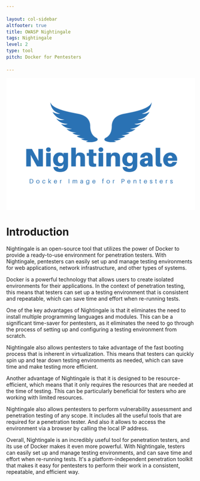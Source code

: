 ```yaml
---

layout: col-sidebar
altfooter: true
title: OWASP Nightingale
tags: Nightingale
level: 2
type: tool
pitch: Docker for Pentesters

---
```


![Nightingale Logo](assets/images/Nightingale.png)
# Introduction

Nightingale is an open-source tool that utilizes the power of Docker to provide a ready-to-use environment for penetration testers. With Nightingale, pentesters can easily set up and manage testing environments for web applications, network infrastructure, and other types of systems.

Docker is a powerful technology that allows users to create isolated environments for their applications. In the context of penetration testing, this means that testers can set up a testing environment that is consistent and repeatable, which can save time and effort when re-running tests.

One of the key advantages of Nightingale is that it eliminates the need to install multiple programming languages and modules. This can be a significant time-saver for pentesters, as it eliminates the need to go through the process of setting up and configuring a testing environment from scratch.

Nightingale also allows pentesters to take advantage of the fast booting process that is inherent in virtualization. This means that testers can quickly spin up and tear down testing environments as needed, which can save time and make testing more efficient.

Another advantage of Nightingale is that it is designed to be resource-efficient, which means that it only requires the resources that are needed at the time of testing. This can be particularly beneficial for testers who are working with limited resources.

Nightingale also allows pentesters to perform vulnerability assessment and penetration testing of any scope. It includes all the useful tools that are required for a penetration tester. And also it allows to access the environment via a browser by calling the local IP address.

Overall, Nightingale is an incredibly useful tool for penetration testers, and its use of Docker makes it even more powerful. With Nightingale, testers can easily set up and manage testing environments, and can save time and effort when re-running tests. It's a platform-independent penetration toolkit that makes it easy for pentesters to perform their work in a consistent, repeatable, and efficient way.